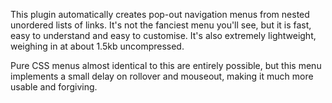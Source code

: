 This plugin automatically creates pop-out navigation menus from nested unordered lists of links. It's not the fanciest menu you'll see, but it is fast, easy to understand and easy to customise. It's also extremely lightweight, weighing in at about 1.5kb uncompressed.

Pure CSS menus almost identical to this are entirely possible, but this menu implements a small delay on rollover and mouseout, making it much more usable and forgiving.